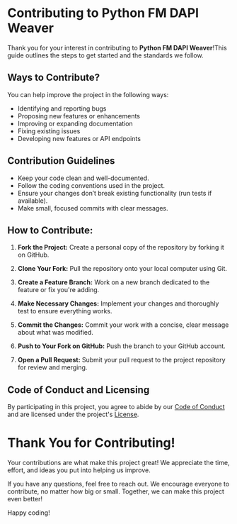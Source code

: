 # Contributing to Python FM DAPI Weaver


Thank you for your interest in contributing to **Python FM DAPI Weaver**!This guide outlines the steps to get started and the standards we follow.




##  Ways to  Contribute?

You can help improve the project in the following ways:



-  Identifying and reporting bugs
-  Proposing new features or enhancements
-  Improving or expanding documentation
-  Fixing existing issues
-  Developing new features or API endpoints

 

## Contribution Guidelines

- Keep your code clean and well-documented.
- Follow the coding conventions used in the project.
- Ensure your changes don’t break existing functionality (run tests if available).
- Make small, focused commits with clear messages.




## How to Contribute:



1. **Fork the Project:** Create a personal copy of the repository by forking it on GitHub.



2. **Clone Your Fork:** Pull the repository onto your local computer using Git.



3. **Create a Feature Branch:** Work on a new branch dedicated to the feature or fix you're adding.



4. **Make Necessary Changes:** Implement your changes and thoroughly test to ensure everything works.



5. **Commit the Changes:** Commit your work with a concise, clear message about what was modified.



6. **Push to Your Fork on GitHub:** Push the branch to your GitHub account.



7. **Open a Pull Request:** Submit your pull request to the project repository for review and merging.
 

## Code of Conduct and Licensing

By participating in this project, you agree to abide by our [Code of Conduct](CODE_OF_CONDUCT.md) and are licensed under the project's [License](./LICENSE). 



# Thank You for Contributing!



Your contributions are what make this project great! We appreciate the time, effort, and ideas you put into helping us improve.



If you have any questions, feel free to reach out. We encourage everyone to contribute, no matter how big or small. Together, we can make this project even better!



Happy coding! 
 
